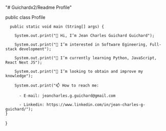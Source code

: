 "# Guichardx2/Readme Profile" 

public class Profile

      public static void main (String[] args) {
  
        System.out.print("👋 Hi, I’m Jean Charles Guichard Guichard"); 
      
        System.out.print("👀 I’m interested in Software Egineering, Full-stack development");
      
        System.out.print("🌱 I’m currently learning Python, JavaScript, React Next JS");
      
        System.out.print("💞️ I’m looking to obtain and improve my knowledge");
      
        System.out.print("📫 How to reach me:
      
          - E-mail: jeancharles.g.guichard@gmail.com
        
          - Linkedin: https://www.linkedin.com/in/jean-charles-g-guichard/");   
    }
}
